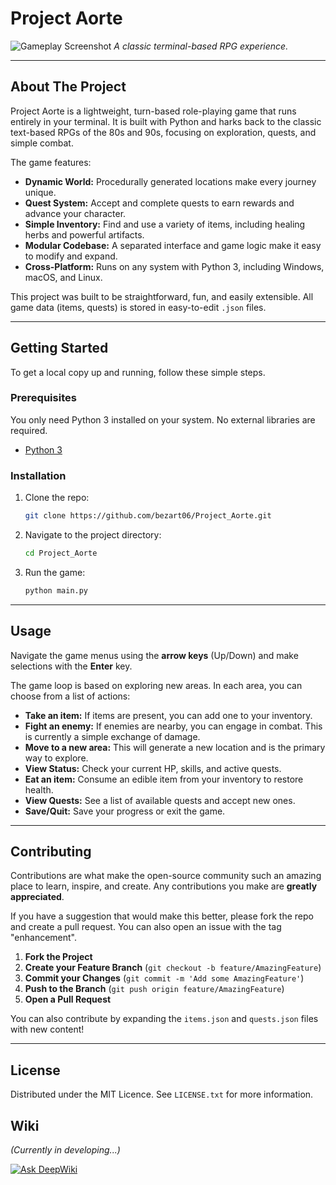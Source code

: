 # Project Aorte

![Gameplay Screenshot](https://i.imgur.com/*.png) 
*A classic terminal-based RPG experience.*

---

## About The Project

Project Aorte is a lightweight, turn-based role-playing game that runs entirely in your terminal. It is built with Python and harks back to the classic text-based RPGs of the 80s and 90s, focusing on exploration, quests, and simple combat.

The game features:
* **Dynamic World:** Procedurally generated locations make every journey unique.
* **Quest System:** Accept and complete quests to earn rewards and advance your character.
* **Simple Inventory:** Find and use a variety of items, including healing herbs and powerful artifacts.
* **Modular Codebase:** A separated interface and game logic make it easy to modify and expand.
* **Cross-Platform:** Runs on any system with Python 3, including Windows, macOS, and Linux.

This project was built to be straightforward, fun, and easily extensible. All game data (items, quests) is stored in easy-to-edit `.json` files.

---

## Getting Started

To get a local copy up and running, follow these simple steps.

### Prerequisites

You only need Python 3 installed on your system. No external libraries are required.
* [Python 3](https://www.python.org/downloads/)

### Installation

1.  Clone the repo:
    ```sh
    git clone https://github.com/bezart06/Project_Aorte.git
    ```
2.  Navigate to the project directory:
    ```sh
    cd Project_Aorte
    ```
3.  Run the game:
    ```sh
    python main.py
    ```

---

## Usage

Navigate the game menus using the **arrow keys** (Up/Down) and make selections with the **Enter** key.

The game loop is based on exploring new areas. In each area, you can choose from a list of actions:
* **Take an item:** If items are present, you can add one to your inventory.
* **Fight an enemy:** If enemies are nearby, you can engage in combat. This is currently a simple exchange of damage.
* **Move to a new area:** This will generate a new location and is the primary way to explore.
* **View Status:** Check your current HP, skills, and active quests.
* **Eat an item:** Consume an edible item from your inventory to restore health.
* **View Quests:** See a list of available quests and accept new ones.
* **Save/Quit:** Save your progress or exit the game.

---

## Contributing

Contributions are what make the open-source community such an amazing place to learn, inspire, and create. Any contributions you make are **greatly appreciated**.

If you have a suggestion that would make this better, please fork the repo and create a pull request. You can also open an issue with the tag "enhancement".

1.  **Fork the Project**
2.  **Create your Feature Branch** (`git checkout -b feature/AmazingFeature`)
3.  **Commit your Changes** (`git commit -m 'Add some AmazingFeature'`)
4.  **Push to the Branch** (`git push origin feature/AmazingFeature`)
5.  **Open a Pull Request**

You can also contribute by expanding the `items.json` and `quests.json` files with new content!

---

## License

Distributed under the MIT Licence. See `LICENSE.txt` for more information.

## Wiki

*(Currently in developing...)*

[![Ask DeepWiki](https://deepwiki.com/badge.svg)](https://deepwiki.com/bezart06/Project_Aorte)

